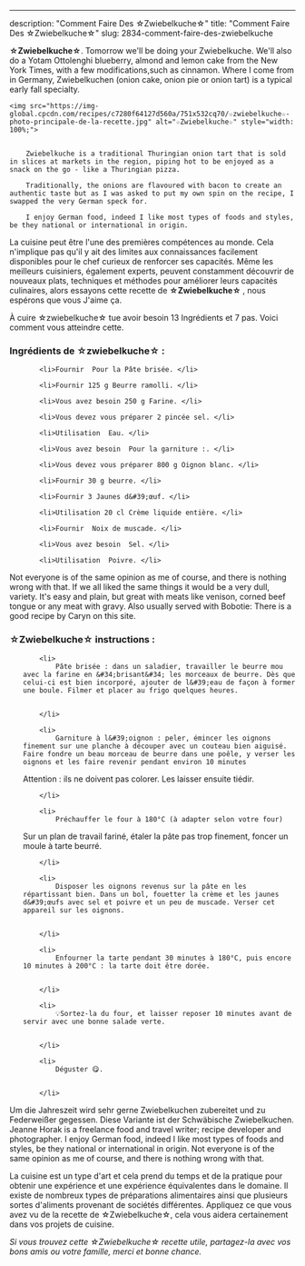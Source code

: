 ---
description: "Comment Faire Des ☆Zwiebelkuche☆"
title: "Comment Faire Des ☆Zwiebelkuche☆"
slug: 2834-comment-faire-des-zwiebelkuche

<p>
	<strong>☆Zwiebelkuche☆</strong>. 
	Tomorrow we&#39;ll be doing your Zwiebelkuche. We&#39;ll also do a Yotam Ottolenghi blueberry, almond and lemon cake from the New York Times, with a few modifications,such as cinnamon. Where I come from in Germany, Zwiebelkuchen (onion cake, onion pie or onion tart) is a typical early fall specialty.
</p>
<p>
	
	<img src="https://img-global.cpcdn.com/recipes/c7280f64127d560a/751x532cq70/☆zwiebelkuche☆-photo-principale-de-la-recette.jpg" alt="☆Zwiebelkuche☆" style="width: 100%;">
	
	
		Zwiebelkuche is a traditional Thuringian onion tart that is sold in slices at markets in the region, piping hot to be enjoyed as a snack on the go - like a Thuringian pizza.
	
		Traditionally, the onions are flavoured with bacon to create an authentic taste but as I was asked to put my own spin on the recipe, I swapped the very German speck for.
	
		I enjoy German food, indeed I like most types of foods and styles, be they national or international in origin.
	
</p>

La cuisine peut être l'une des premières compétences au monde. Cela n'implique pas qu'il y ait des limites aux connaissances facilement disponibles pour le chef curieux de renforcer ses capacités. Même les meilleurs cuisiniers, également experts, peuvent constamment découvrir de nouveaux plats, techniques et méthodes pour améliorer leurs capacités culinaires, alors essayons cette recette de <strong> ☆Zwiebelkuche☆ </strong>, nous espérons que vous J'aime ça.

<!--inarticleads1-->

À cuire ☆zwiebelkuche☆ tue avoir besoin 13 Ingrédients et 7 pas. Voici comment vous atteindre cette.

<h3>Ingrédients de ☆zwiebelkuche☆ :</h3>

<ol>
	
		<li>Fournir  Pour la Pâte brisée. </li>
	
		<li>Fournir 125 g Beurre ramolli. </li>
	
		<li>Vous avez besoin 250 g Farine. </li>
	
		<li>Vous devez vous préparer 2 pincée sel. </li>
	
		<li>Utilisation  Eau. </li>
	
		<li>Vous avez besoin  Pour la garniture :. </li>
	
		<li>Vous devez vous préparer 800 g Oignon blanc. </li>
	
		<li>Fournir 30 g beurre. </li>
	
		<li>Fournir 3 Jaunes d&#39;œuf. </li>
	
		<li>Utilisation 20 cl Crème liquide entière. </li>
	
		<li>Fournir  Noix de muscade. </li>
	
		<li>Vous avez besoin  Sel. </li>
	
		<li>Utilisation  Poivre. </li>
	
</ol>

Not everyone is of the same opinion as me of course, and there is nothing wrong with that. If we all liked the same things it would be a very dull, variety. It&#39;s easy and plain, but great with meats like venison, corned beef tongue or any meat with gravy. Also usually served with Bobotie: There is a good recipe by Caryn on this site. 

<!--inarticleads2-->

<h3>☆Zwiebelkuche☆ instructions :</h3>

<ol>
	
		<li>
			Pâte brisée : dans un saladier, travailler le beurre mou avec la farine en &#34;brisant&#34; les morceaux de beurre. Dès que celui-ci est bien incorporé, ajouter de l&#39;eau de façon à former une boule. Filmer et placer au frigo quelques heures.
			
			
		</li>
	
		<li>
			Garniture à l&#39;oignon : peler, émincer les oignons finement sur une planche à découper avec un couteau bien aiguisé. Faire fondre un beau morceau de beurre dans une poêle, y verser les oignons et les faire revenir pendant environ 10 minutes

Attention : ils ne doivent pas colorer. Les laisser ensuite tiédir.
			
			
		</li>
	
		<li>
			Préchauffer le four à 180°C (à adapter selon votre four)

Sur un plan de travail fariné, étaler la pâte pas trop finement, foncer un moule à tarte beurré.
			
			
		</li>
	
		<li>
			Disposer les oignons revenus sur la pâte en les répartissant bien. Dans un bol, fouetter la crème et les jaunes d&#39;œufs avec sel et poivre et un peu de muscade. Verser cet appareil sur les oignons.
			
			
		</li>
	
		<li>
			Enfourner la tarte pendant 30 minutes à 180°C, puis encore 10 minutes à 200°C : la tarte doit être dorée.
			
			
		</li>
	
		<li>
			💡Sortez-la du four, et laisser reposer 10 minutes avant de servir avec une bonne salade verte.
			
			
		</li>
	
		<li>
			Déguster 😋.
			
			
		</li>
	
</ol>

Um die Jahreszeit wird sehr gerne Zwiebelkuchen zubereitet und zu Federweißer gegessen. Diese Variante ist der Schwäbische Zwiebelkuchen. Jeanne Horak is a freelance food and travel writer; recipe developer and photographer. I enjoy German food, indeed I like most types of foods and styles, be they national or international in origin. Not everyone is of the same opinion as me of course, and there is nothing wrong with that. 

<!--inarticleads1-->

<p>
La cuisine est un type d'art et cela prend du temps et de la pratique pour obtenir une expérience et une expérience équivalentes dans le domaine. Il existe de nombreux types de préparations alimentaires ainsi que plusieurs sortes d'aliments provenant de sociétés différentes. Appliquez ce que vous avez vu de la recette de ☆Zwiebelkuche☆, cela vous aidera certainement dans vos projets de cuisine.
</p>

<p>
<i>Si vous trouvez cette ☆Zwiebelkuche☆ recette utile, partagez-la avec vos bons amis ou votre famille, merci et bonne chance.</i>
</p>
